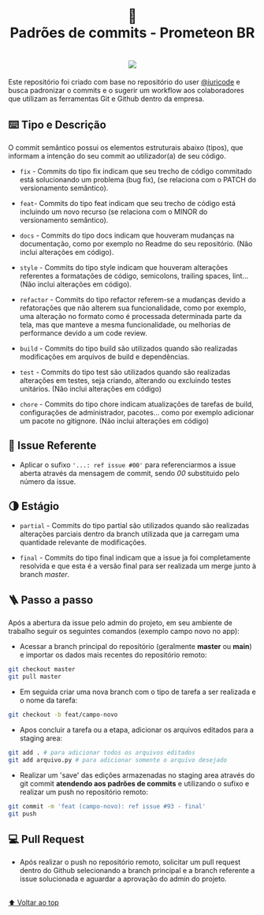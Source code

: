 <h1 align="center">
📄<br>Padrões de commits - Prometeon BR
</h1>

<h1 align="center">
  <img src="gitcommit.png">
</h1>

<p>
  Este repositório foi criado com base no repositório do user <a href="https://github.com/iuricode">@iuricode</a> e busca padronizar o commits e o sugerir um workflow aos colaboradores que utilizam as ferramentas Git e Github dentro da empresa.
</p>

## ⌨️ Tipo e Descrição

O commit semântico possui os elementos estruturais abaixo (tipos), que informam a intenção do seu commit ao utilizador(a) de seu código.

- `fix` - Commits do tipo fix indicam que seu trecho de código commitado está solucionando um problema (bug fix), (se relaciona com o PATCH do versionamento semântico).

- `feat`- Commits do tipo feat indicam que seu trecho de código está incluindo um novo recurso (se relaciona com o MINOR do versionamento semântico).

- `docs` - Commits do tipo docs indicam que houveram mudanças na documentação, como por exemplo no Readme do seu repositório. (Não inclui alterações em código).

- `style` - Commits do tipo style indicam que houveram alterações referentes a formatações de código, semicolons, trailing spaces, lint... (Não inclui alterações em código).

- `refactor` - Commits do tipo refactor referem-se a mudanças devido a refatorações que não alterem sua funcionalidade, como por exemplo, uma alteração no formato como é processada determinada parte da tela, mas que manteve a mesma funcionalidade, ou melhorias de performance devido a um code review.

- `build` - Commits do tipo build são utilizados quando são realizadas modificações em arquivos de build e dependências.

- `test` - Commits do tipo test são utilizados quando são realizadas alterações em testes, seja criando, alterando ou excluindo testes unitários. (Não inclui alterações em código)

- `chore` - Commits do tipo chore indicam atualizações de tarefas de build, configurações de administrador, pacotes... como por exemplo adicionar um pacote no gitignore. (Não inclui alterações em código)

## 🧭 Issue Referente

- Aplicar o sufixo `'...: ref issue #00'` para referenciarmos a issue aberta através da mensagem de commit, sendo _00_ substituido pelo número da issue.

## 🌗 Estágio

- `partial` - Commits do tipo partial são utilizados quando são realizadas alterações parciais dentro da branch utilizada que ja carregam uma quantidade relevante de modificações.

- `final` - Commits do tipo final indicam que a issue ja foi completamente resolvida e que esta é a versão final para ser realizada um merge junto à branch _master_.

## 🪜 Passo a passo

<p>
  Após a abertura da issue pelo admin do projeto, em seu ambiente de trabalho seguir os seguintes comandos (exemplo campo novo no app):
</p>

- Acessar a branch principal do repositório (geralmente **master** ou **main**) e importar os dados mais recentes do repositório remoto:

```bash
git checkout master
git pull master
```

- Em seguida criar uma nova branch com o tipo de tarefa a ser realizada e o nome da tarefa:

```bash
git checkout -b feat/campo-novo
```

- Apos concluir a tarefa ou a etapa, adicionar os arquivos editados para a staging area:

```bash
git add . # para adicionar todos os arquivos editados
git add arquivo.py # para adicionar somente o arquivo desejado
```

- Realizar um 'save' das edições armazenadas no staging area através do git commit **atendendo aos padrões de commits** e utilizando o sufixo e realizar um push no repositório remoto:

```bash
git commit -m 'feat (campo-novo): ref issue #93 - final'
git push
```

## 💻 Pull Request

- Após realizar o push no repositório remoto, solicitar um pull request dentro do Github selecionando a branch principal e a branch referente a issue solucionada e aguardar a aprovação do admin do projeto.

<br>[⬆ Voltar ao top](#padrões-de-commits-) <br>
